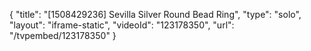 {
    "title": "[1508429236] Sevilla Silver Round Bead Ring",
    "type": "solo",
    "layout": "iframe-static",
    "videoId": "123178350",
    "url": "\/tvpembed\/123178350"
}